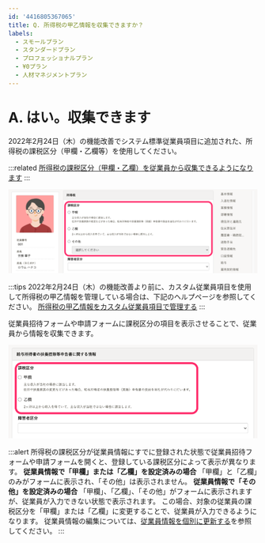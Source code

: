 ```yaml
---
id: '4416805367065'
title: Q. 所得税の甲乙情報を収集できますか？
labels:
  - スモールプラン
  - スタンダードプラン
  - プロフェッショナルプラン
  - ¥0プラン
  - 人材マネジメントプラン
---
```

# A. はい。収集できます

2022年2月24日（木）の機能改善でシステム標準従業員項目に追加された、所得税の課税区分（甲欄・乙欄等）を使用してください。

:::related
[所得税の課税区分（甲欄・乙欄）を従業員から収集できるようになります](https://smarthr.jp/update/33147)
:::

![](./__________2022-02-21_14_35_38.png)

:::tips
2022年2月24日（木）の機能改善より前に、カスタム従業員項目を使用して所得税の甲乙情報を管理している場合は、下記のヘルプページを参照してください。
[所得税の甲乙情報をカスタム従業員項目で管理する](https://knowledge.smarthr.jp/hc/ja/articles/360039754473)
:::

従業員招待フォームや申請フォームに課税区分の項目を表示させることで、従業員から情報を収集できます。

![](./__________2022-02-21_14_30_47.png)

:::alert
所得税の課税区分が従業員情報にすでに登録された状態で従業員招待フォームや申請フォームを開くと、登録している課税区分によって表示が異なります。
**従業員情報で「甲欄」または「乙欄」を設定済みの場合**
「甲欄」と「乙欄」のみがフォームに表示され、「その他」は表示されません。
**従業員情報で「その他」を設定済みの場合**
「甲欄」、「乙欄」、「その他」がフォームに表示されますが、従業員が入力できない状態で表示されます。
この場合、対象の従業員の課税区分を「甲欄」または「乙欄」に変更することで、従業員が入力できるようになります。
従業員情報の編集については、[従業員情報を個別に更新する](https://knowledge.smarthr.jp/hc/ja/articles/360036957193)を参照してください。
:::
